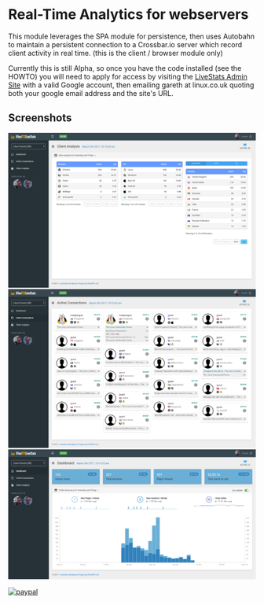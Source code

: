 # Real-Time Analytics for webservers

This module leverages the SPA module for persistence, then uses Autobahn to maintain a persistent connection to a Crossbar.io server which record client activity in real time. (this is the client / browser module only)

Currently this is still Alpha, so once you have the code installed (see the HOWTO) you will need to apply for access by visiting the [LiveStats Admin Site](https://livestats.iflexrts.uk:8001) with a valid Google account, then emailing gareth at linux.co.uk quoting both your google email address and the site's URL.

## Screenshots

![Data Analysis](screenshots/analysis.png)
![Active Users](screenshots/active-users.png)
![Dashboard](screenshots/dashboard.png)

[![paypal](https://www.paypalobjects.com/en_US/i/btn/btn_donateCC_LG.gif)](https://www.paypal.com/cgi-bin/webscr?cmd=_s-xclick&hosted_button_id=NSP7V6447468L)